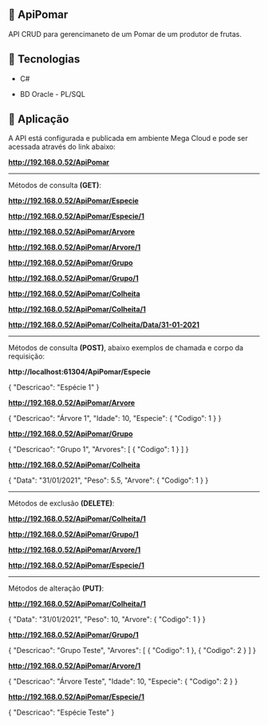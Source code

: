 ## :bookmark: ApiPomar
API CRUD para gerencimaneto de um Pomar de um produtor de frutas.

## :rocket: Tecnologias

- C#

- BD Oracle - PL/SQL

## :bookmark: Aplicação

A API está configurada e publicada em ambiente Mega Cloud e pode ser acessada através do link abaixo:

**http://192.168.0.52/ApiPomar**

<hr />

Métodos de consulta **(GET)**:

**http://192.168.0.52/ApiPomar/Especie**

**http://192.168.0.52/ApiPomar/Especie/1**

**http://192.168.0.52/ApiPomar/Arvore**

**http://192.168.0.52/ApiPomar/Arvore/1**

**http://192.168.0.52/ApiPomar/Grupo**

**http://192.168.0.52/ApiPomar/Grupo/1**

**http://192.168.0.52/ApiPomar/Colheita**

**http://192.168.0.52/ApiPomar/Colheita/1**

**http://192.168.0.52/ApiPomar/Colheita/Data/31-01-2021**

<hr />

Métodos de consulta **(POST)**, abaixo exemplos de chamada e corpo da requisição:

**http://localhost:61304/ApiPomar/Especie**

{
	"Descricao": "Espécie 1"
}


**http://192.168.0.52/ApiPomar/Arvore**

{
	"Descricao": "Árvore 1",
	"Idade": 10,
	"Especie": {
		"Codigo": 1
	}
}


**http://192.168.0.52/ApiPomar/Grupo**

{
	"Descricao": "Grupo 1",
	"Arvores": [
		{
			"Codigo": 1
		}
	]
}


**http://192.168.0.52/ApiPomar/Colheita**

{
	"Data": "31/01/2021",
	"Peso": 5.5,
	"Arvore": {
		"Codigo": 1
	}
}

<hr />

Métodos de exclusão **(DELETE)**:

**http://192.168.0.52/ApiPomar/Colheita/1**

**http://192.168.0.52/ApiPomar/Grupo/1**

**http://192.168.0.52/ApiPomar/Arvore/1**

**http://192.168.0.52/ApiPomar/Especie/1**

<hr />

Métodos de alteração **(PUT)**:

**http://192.168.0.52/ApiPomar/Colheita/1**

{
	"Data": "31/01/2021",
	"Peso": 10,
	"Arvore": {
		"Codigo": 1
	}
}


**http://192.168.0.52/ApiPomar/Grupo/1**

{
	"Descricao": "Grupo Teste",
	"Arvores": [
		{
			"Codigo": 1
		},
    {
			"Codigo": 2
		}
	]
}


**http://192.168.0.52/ApiPomar/Arvore/1**

{
	"Descricao": "Árvore Teste",
	"Idade": 10,
	"Especie": {
		"Codigo": 2
	}
}


**http://192.168.0.52/ApiPomar/Especie/1**

{
	"Descricao": "Espécie Teste"
}

